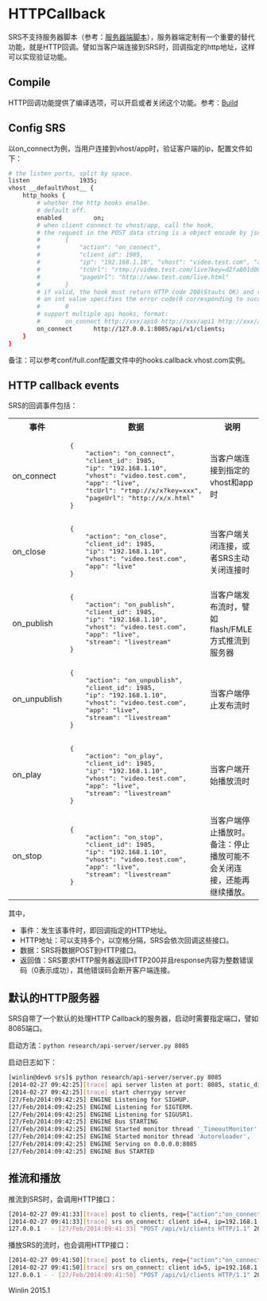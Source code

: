 # HTTPCallback

SRS不支持服务器脚本（参考：[服务器端脚本](https://github.com/winlinvip/simple-rtmp-server/wiki/v1_CN_ServerSideScript)），服务器端定制有一个重要的替代功能，就是HTTP回调。譬如当客户端连接到SRS时，回调指定的http地址，这样可以实现验证功能。

## Compile

HTTP回调功能提供了编译选项，可以开启或者关闭这个功能。参考：[Build](https://github.com/winlinvip/simple-rtmp-server/wiki/v1_CN_Build)

## Config SRS

以on_connect为例，当用户连接到vhost/app时，验证客户端的ip，配置文件如下：

```bash
# the listen ports, split by space.
listen              1935;
vhost __defaultVhost__ {
    http_hooks {
        # whether the http hooks enalbe.
        # default off.
        enabled         on;
        # when client connect to vhost/app, call the hook,
        # the request in the POST data string is a object encode by json:
        #       {
        #           "action": "on_connect",
        #           "client_id": 1985,
        #           "ip": "192.168.1.10", "vhost": "video.test.com", "app": "live",
        #           "tcUrl": "rtmp://video.test.com/live?key=d2fa801d08e3f90ed1e1670e6e52651a",
        #           "pageUrl": "http://www.test.com/live.html"
        #       }
        # if valid, the hook must return HTTP code 200(Stauts OK) and response
        # an int value specifies the error code(0 corresponding to success):
        #       0
        # support multiple api hooks, format:
        #       on_connect http://xxx/api0 http://xxx/api1 http://xxx/apiN
        on_connect      http://127.0.0.1:8085/api/v1/clients;
    }
}
```

备注：可以参考conf/full.conf配置文件中的hooks.callback.vhost.com实例。

## HTTP callback events

SRS的回调事件包括：

<table>
<tr>
<th>事件</th><th>数据</th><th>说明</th>
</tr>
<tr>
<td>on_connect</td>
<td>
<pre>
{
    "action": "on_connect",
    "client_id": 1985,
    "ip": "192.168.1.10", 
    "vhost": "video.test.com", 
    "app": "live",
    "tcUrl": "rtmp://x/x?key=xxx",
    "pageUrl": "http://x/x.html"
}
</pre>
</td>
<td>当客户端连接到指定的vhost和app时</td>
</tr>
<tr>
<td>on_close</td>
<td>
<pre>
{
    "action": "on_close",
    "client_id": 1985,
    "ip": "192.168.1.10", 
    "vhost": "video.test.com", 
    "app": "live"
}
</pre>
</td>
<td>当客户端关闭连接，或者SRS主动关闭连接时</td>
</tr>
<tr>
<td>on_publish</td>
<td>
<pre>
{
    "action": "on_publish",
    "client_id": 1985,
    "ip": "192.168.1.10", 
    "vhost": "video.test.com", 
    "app": "live",
    "stream": "livestream"
}
</pre>
</td>
<td>当客户端发布流时，譬如flash/FMLE方式推流到服务器</td>
</tr>
<tr>
<td>on_unpublish</td>
<td>
<pre>
{
    "action": "on_unpublish",
    "client_id": 1985,
    "ip": "192.168.1.10", 
    "vhost": "video.test.com", 
    "app": "live",
    "stream": "livestream"
}
</pre>
</td>
<td>当客户端停止发布流时</td>
</tr>
<tr>
<td>on_play</td>
<td>
<pre>
{
    "action": "on_play",
    "client_id": 1985,
    "ip": "192.168.1.10", 
    "vhost": "video.test.com", 
    "app": "live",
    "stream": "livestream"
}
</pre>
</td>
<td>当客户端开始播放流时</td>
</tr>
<tr>
<td>on_stop</td>
<td>
<pre>
{
    "action": "on_stop",
    "client_id": 1985,
    "ip": "192.168.1.10", 
    "vhost": "video.test.com", 
    "app": "live",
    "stream": "livestream"
}
</pre>
</td>
<td>当客户端停止播放时。备注：停止播放可能不会关闭连接，还能再继续播放。</td>
</tr>
</table>

其中，
* 事件：发生该事件时，即回调指定的HTTP地址。
* HTTP地址：可以支持多个，以空格分隔，SRS会依次回调这些接口。
* 数据：SRS将数据POST到HTTP接口。
* 返回值：SRS要求HTTP服务器返回HTTP200并且response内容为整数错误码（0表示成功），其他错误码会断开客户端连接。

## 默认的HTTP服务器

SRS自带了一个默认的处理HTTP Callback的服务器，启动时需要指定端口，譬如8085端口。

启动方法：`python research/api-server/server.py 8085`

启动日志如下：

```bash
[winlin@dev6 srs]$ python research/api-server/server.py 8085
[2014-02-27 09:42:25][trace] api server listen at port: 8085, static_dir: /home/winlin/git/simple-rtmp-server/trunk/research/api-server/static-dir
[2014-02-27 09:42:25][trace] start cherrypy server
[27/Feb/2014:09:42:25] ENGINE Listening for SIGHUP.
[27/Feb/2014:09:42:25] ENGINE Listening for SIGTERM.
[27/Feb/2014:09:42:25] ENGINE Listening for SIGUSR1.
[27/Feb/2014:09:42:25] ENGINE Bus STARTING
[27/Feb/2014:09:42:25] ENGINE Started monitor thread '_TimeoutMonitor'.
[27/Feb/2014:09:42:25] ENGINE Started monitor thread 'Autoreloader'.
[27/Feb/2014:09:42:25] ENGINE Serving on 0.0.0.0:8085
[27/Feb/2014:09:42:25] ENGINE Bus STARTED
```

## 推流和播放

推流到SRS时，会调用HTTP接口：
```bash
[2014-02-27 09:41:33][trace] post to clients, req={"action":"on_connect","client_id":4,"ip":"192.168.1.179","vhost":"__defaultVhost__","app":"live","pageUrl":""}
[2014-02-27 09:41:33][trace] srs on_connect: client id=4, ip=192.168.1.179, vhost=__defaultVhost__, app=live, pageUrl=
127.0.0.1 - - [27/Feb/2014:09:41:33] "POST /api/v1/clients HTTP/1.1" 200 1 "" "srs(simple rtmp server)0.9.2"
```

播放SRS的流时，也会调用HTTP接口：
```bash
[2014-02-27 09:41:50][trace] post to clients, req={"action":"on_connect","client_id":5,"ip":"192.168.1.179","vhost":"__defaultVhost__","app":"live","pageUrl":"http://dev.chnvideo.com:3080/players/rtmp/"}
[2014-02-27 09:41:50][trace] srs on_connect: client id=5, ip=192.168.1.179, vhost=__defaultVhost__, app=live, pageUrl=http://dev.chnvideo.com:3080/players/rtmp/
127.0.0.1 - - [27/Feb/2014:09:41:50] "POST /api/v1/clients HTTP/1.1" 200 1 "" "srs(simple rtmp server)0.9.2"
```

Winlin 2015.1